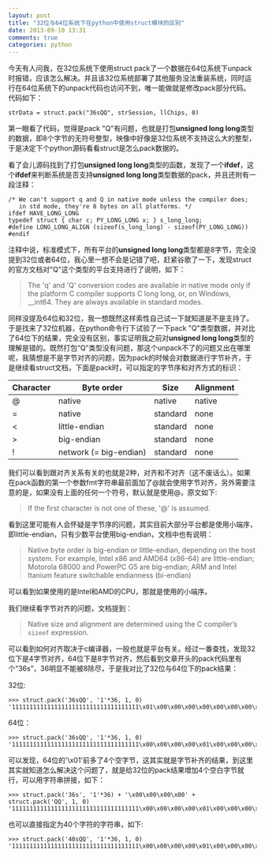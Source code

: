 ```yaml
---
layout: post
title: "32位与64位系统下在python中使用struct模块的区别"
date: 2013-09-10 13:31
comments: true
categories: python
---
```


今天有人问我，在32位系统下使用struct pack了一个数据在64位系统下unpack时报错，应该怎么解决。并且该32位系统部署了其他服务没法重装系统，同时运行在64位系统下的unpack代码也访问不到，唯一能做就是修改pack部分代码。代码如下：

```
strData = struct.pack("36sQQ", strSession, llChips, 0)
```

第一眼看了代码，觉得是pack "Q"有问题，也就是打包**unsigned long long**类型的数据，即8个字节的无符号整型，映像中好像是32位系统不支持这么大的整型，于是决定下个python源码看看struct是怎么pack数据的。

看了会儿源码找到了打包**unsigned long long**类型的函数，发现了一个**ifdef**，这个**ifdef**来判断系统是否支持**unsigned long long**类型数据的pack，并且还附有一段注释：

```
/* We can't support q and Q in native mode unless the compiler does;
   in std mode, they're 8 bytes on all platforms. */
ifdef HAVE_LONG_LONG
typedef struct { char c; PY_LONG_LONG x; } s_long_long;
#define LONG_LONG_ALIGN (sizeof(s_long_long) - sizeof(PY_LONG_LONG))
#endif 
```

注释中说，标准模式下，所有平台的**unsigned long long**类型都是8字节，完全没提到32位或者64位，我心里一想不会是记错了吧，赶紧谷歌了一下，发现struct的官方文档对"Q"这个类型的平台支持进行了说明，如下：

> The 'q' and 'Q' conversion codes are available in native mode only if the platform C compiler supports C long long, or, on Windows, __int64. They are always available in standard modes.


同样没提及64位和32位，我一想既然这样索性自己试一下就知道是不是支持了。于是找来了32位机器，在python命令行下试验了一下pack "Q"类型数据，并对比了64位下的结果，完全没有区别，事实证明我之前对**unsigned long long**类型的理解是错的。既然打包“Q”类型没有问题，那这个unpack不了的问题又出在哪里呢，我猜想是不是字节对齐的问题，因为pack的时候会对数据进行字节补齐，于是继续看struct文档，下面是pack时，可以指定的字节序和对齐方式的标识：

Character | Byte order             | Size     | Alignment 
--------- | ---------------------- | -------- | ----------
@         | native                 | native   | native    
=         | native                 | standard | none      
<         | little-endian          | standard | none      
\>        | big-endian             | standard | none      
!         | network (= big-endian) | standard | none      

我们可以看到跟对齐关系有关的也就是2种，对齐和不对齐（这不废话么）。如果在pack函数的第一个参数fmt字符串最前面加了@就会使用字节对齐，另外需要注意的是，如果没有上面的任何一个符号，默认就是使用@，原文如下:

> If the first character is not one of these, '@' is assumed.

看到这里可能有人会怀疑是字节序的问题，其实目前大部分平台都是使用小端序，即little-endian，只有少数平台使用big-endian，文档中也有说明：

> Native byte order is big-endian or little-endian, depending on the host system. For example, Intel x86 and AMD64 (x86-64) are little-endian; Motorola 68000 and PowerPC G5 are big-endian; ARM and Intel Itanium feature switchable endianness (bi-endian)

可以看到如果使用的是Intel和AMD的CPU，那就是使用的小端序。

我们继续看字节对齐的问题，文档提到：

> Native size and alignment are determined using the C compiler’s `sizeof` expression.

可以看到如何对齐取决于c编译器，一般也就是平台有关。经过一番查找，发现32位下是4字节对齐，64位下是8字节对齐，然后看到文章开头的pack代码里有个“36s”，36明显不能被8除尽，于是我对比了32位与64位下的pack结果：

32位:

```
>>> struct.pack('36sQQ', '1'*36, 1, 0)
'111111111111111111111111111111111111\x01\x00\x00\x00\x00\x00\x00\x00\x00\x00\x00\x00\x00\x00\x00\x00'
```
64位：

```
>>> struct.pack('36sQQ', '1'*36, 1, 0)
'111111111111111111111111111111111111\x00\x00\x00\x00\x01\x00\x00\x00\x00\x00\x00\x00\x00\x00\x00\x00\x00\x00\x00\x00'
```

可以发现，64位的'\x01'前多了4个空字节，这其实就是字节补齐的结果，到这里其实就知道怎么解决这个问题了，就是给32位的pack结果增加4个空白字节就行，可以用字符串拼接，如下：

```
>>> struct.pack('36s', '1'*36) + '\x00\x00\x00\x00' + struct.pack('QQ', 1, 0)
'111111111111111111111111111111111111\x00\x00\x00\x00\x01\x00\x00\x00\x00\x00\x00\x00\x00\x00\x00\x00\x00\x00\x00\x00'
```

也可以直接指定为40个字符的字符串，如下:

```
>>> struct.pack('40sQQ', '1'*36, 1, 0)
'111111111111111111111111111111111111\x00\x00\x00\x00\x01\x00\x00\x00\x00\x00\x00\x00\x00\x00\x00\x00\x00\x00\x00\x00'
```








